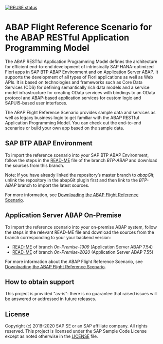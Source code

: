[![REUSE status](https://api.reuse.software/badge/github.com/SAP-samples/abap-platform-refscen-flight)](https://api.reuse.software/info/github.com/SAP-samples/abap-platform-refscen-flight)

# ABAP Flight Reference Scenario for the ABAP RESTful Application Programming Model 
The ABAP RESTful Application Programming Model defines the architecture for efficient end-to-end development of intrinsically SAP HANA-optimized Fiori apps in SAP BTP ABAP Environment and on Application Server ABAP. It supports the development of all types of Fiori applications as well as Web APIs. It is based on technologies and frameworks such as Core Data Services (CDS) for defining semantically rich data models and a service model infrastructure for creating OData services with bindings to an OData protocol and ABAP-based application services for custom logic and SAPUI5-based user interfaces.

The ABAP Flight Reference Scenario provides sample data and services as well as legacy business logic to get familiar with the ABAP RESTful Application Programming Model. You can check out the end-to-end scenarios or build your own app based on the sample data.

## SAP BTP ABAP Environment
To import the reference scenario into your SAP BTP ABAP Environment, follow the steps in the [READ-ME](../BTP-ABAP/README.md) file of the branch <em>BTP-ABAP</em> and download the sources from this branch. 

Note: If you have already linked the repository’s master branch to <em>abapGit</em>, unlink the repository in the abapGit plugIn first and then link to the <em>BTP-ABAP</em> branch to import the latest sources. 

For more information, see [Downloading the ABAP Flight Reference Scenario](https://help.sap.com/viewer/923180ddb98240829d935862025004d6/Cloud/en-US/def316685ad14033b051fc4b88db07c8.html).

## Application Server ABAP On-Premise
To import the reference scenario into your on-premise ABAP system, follow the steps in the relevant READ-ME file and download the sources from the branch corresponding to your your backend version: 

* [READ-ME](../On-Premise-1909/README.md) of branch <em>On-Premise-1909</em> (Application Server ABAP 7.54)
* [READ-ME](../On-Premise-2020/README.md) of branch <em>On-Premise-2020</em> (Application Server ABAP 7.55)

For more information about the ABAP Flight Reference Scenario, see [Downloading the ABAP Flight Reference Scenario](https://help.sap.com/viewer/fc4c71aa50014fd1b43721701471913d/202009.000/en-US/def316685ad14033b051fc4b88db07c8.html).

## How to obtain support
This project is provided "as-is": there is no guarantee that raised issues will be answered or addressed in future releases.

## License
Copyright (c) 2018-2020 SAP SE or an SAP affiliate company. All rights reserved. This project is licensed under the SAP Sample Code License except as noted otherwise in the [LICENSE](LICENSES/Apache-2.0.txt) file.

